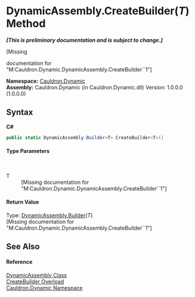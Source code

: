 # DynamicAssembly.CreateBuilder(*T*) Method 
 _**\[This is preliminary documentation and is subject to change.\]**_

\[Missing <summary> documentation for "M:Cauldron.Dynamic.DynamicAssembly.CreateBuilder``1"\]

**Namespace:**&nbsp;<a href="N_Cauldron_Dynamic">Cauldron.Dynamic</a><br />**Assembly:**&nbsp;Cauldron.Dynamic (in Cauldron.Dynamic.dll) Version: 1.0.0.0 (1.0.0.0)

## Syntax

**C#**<br />
``` C#
public static DynamicAssembly.Builder<T> CreateBuilder<T>()

```


#### Type Parameters
&nbsp;<dl><dt>T</dt><dd>\[Missing <typeparam name="T"/> documentation for "M:Cauldron.Dynamic.DynamicAssembly.CreateBuilder``1"\]</dd></dl>

#### Return Value
Type: <a href="T_Cauldron_Dynamic_DynamicAssembly_Builder_1">DynamicAssembly.Builder</a>(*T*)<br />\[Missing <returns> documentation for "M:Cauldron.Dynamic.DynamicAssembly.CreateBuilder``1"\]

## See Also


#### Reference
<a href="T_Cauldron_Dynamic_DynamicAssembly">DynamicAssembly Class</a><br /><a href="Overload_Cauldron_Dynamic_DynamicAssembly_CreateBuilder">CreateBuilder Overload</a><br /><a href="N_Cauldron_Dynamic">Cauldron.Dynamic Namespace</a><br />